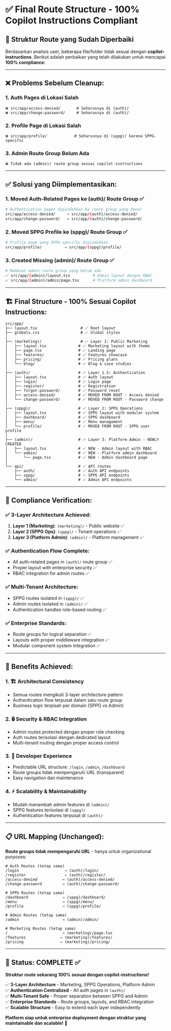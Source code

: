 # ✅ Final Route Structure - 100% Copilot Instructions Compliant

## 🎯 **Struktur Route yang Sudah Diperbaiki**

Berdasarkan analisis user, beberapa file/folder tidak sesuai dengan **copilot-instructions**. Berikut adalah perbaikan yang telah dilakukan untuk mencapai **100% compliance**:

---

## ❌ **Problems Sebelum Cleanup:**

### **1. Auth Pages di Lokasi Salah**
```
❌ src/app/access-denied/       # Seharusnya di (auth)/
❌ src/app/change-password/     # Seharusnya di (auth)/
```

### **2. Profile Page di Lokasi Salah**  
```
❌ src/app/profile/            # Seharusnya di (sppg)/ karena SPPG-specific
```

### **3. Admin Route Group Belum Ada**
```
❌ Tidak ada (admin)/ route group sesuai copilot-instructions
```

---

## ✅ **Solusi yang Diimplementasikan:**

### **1. Moved Auth-Related Pages ke (auth)/ Route Group** ✅
```bash
# Authentication pages dipindahkan ke route group yang benar
src/app/access-denied/     → src/app/(auth)/access-denied/
src/app/change-password/   → src/app/(auth)/change-password/
```

### **2. Moved SPPG Profile ke (sppg)/ Route Group** ✅  
```bash
# Profile page yang SPPG-specific dipindahkan 
src/app/profile/          → src/app/(sppg)/profile/
```

### **3. Created Missing (admin)/ Route Group** ✅
```bash
# Membuat admin route group yang belum ada
✅ src/app/(admin)/layout.tsx          # Admin layout dengan RBAC
✅ src/app/(admin)/admin/page.tsx      # Platform admin dashboard
```

---

## 🏗️ **Final Structure - 100% Sesuai Copilot Instructions:**

```
src/app/
├── layout.tsx                   # ✅ Root layout
├── globals.css                  # ✅ Global styles
│
├── (marketing)/                 # ✅ Layer 1: Public Marketing
│   ├── layout.tsx              # ✅ Marketing layout with theme
│   ├── page.tsx                # ✅ Landing page
│   ├── features/               # ✅ Features showcase
│   ├── pricing/                # ✅ Pricing plans
│   └── blog/                   # ✅ Blog & case studies
│
├── (auth)/                     # ✅ Layer 1.5: Authentication
│   ├── layout.tsx              # ✅ Auth layout
│   ├── login/                  # ✅ Login page
│   ├── register/               # ✅ Registration
│   ├── forgot-password/        # ✅ Password reset
│   ├── access-denied/          # ✅ MOVED FROM ROOT - Access denied
│   └── change-password/        # ✅ MOVED FROM ROOT - Password change
│
├── (sppg)/                     # ✅ Layer 2: SPPG Operations  
│   ├── layout.tsx              # ✅ SPPG layout with modular system
│   ├── dashboard/              # ✅ SPPG dashboard
│   ├── menu/                   # ✅ Menu management
│   └── profile/                # ✅ MOVED FROM ROOT - SPPG user profile
│
├── (admin)/                    # ✅ Layer 3: Platform Admin - NEWLY CREATED
│   ├── layout.tsx              # ✅ NEW - Admin layout with RBAC
│   └── admin/                  # ✅ NEW - Platform admin dashboard
│       └── page.tsx            # ✅ NEW - Admin dashboard page
│
└── api/                        # ✅ API routes
    ├── auth/                   # ✅ Auth API endpoints
    ├── sppg/                   # ✅ SPPG API endpoints
    └── admin/                  # ✅ Admin API endpoints
```

---

## 🎯 **Compliance Verification:**

### ✅ **3-Layer Architecture Achieved:**
1. **Layer 1 (Marketing)**: `(marketing)/` - Public website ✅
2. **Layer 2 (SPPG Ops)**: `(sppg)/` - Tenant operations ✅  
3. **Layer 3 (Platform Admin)**: `(admin)/` - Platform management ✅

### ✅ **Authentication Flow Complete:**
- All auth-related pages in `(auth)/` route group ✅
- Proper layout with enterprise security ✅
- RBAC integration for admin routes ✅

### ✅ **Multi-Tenant Architecture:**
- SPPG routes isolated in `(sppg)/` ✅
- Admin routes isolated in `(admin)/` ✅
- Authentication handles role-based routing ✅

### ✅ **Enterprise Standards:**
- Route groups for logical separation ✅
- Layouts with proper middleware integration ✅
- Modular component system integration ✅

---

## 🚀 **Benefits Achieved:**

### **1. 🏗️ Architectural Consistency**
- Semua routes mengikuti 3-layer architecture pattern
- Authentication flow terpusat dalam satu route group
- Business logic terpisah per domain (SPPG vs Admin)

### **2. 🔒 Security & RBAC Integration** 
- Admin routes protected dengan proper role checking
- Auth routes terisolasi dengan dedicated layout
- Multi-tenant routing dengan proper access control

### **3. 🧩 Developer Experience**
- Predictable URL structure: `/login`, `/admin`, `/dashboard`
- Route groups tidak mempengaruhi URL (transparent)
- Easy navigation dan maintenance

### **4. ⚡ Scalability & Maintainability**
- Mudah menambah admin features di `(admin)/`
- SPPG features terisolasi di `(sppg)/`
- Authentication features terpusat di `(auth)/`

---

## 📋 **URL Mapping (Unchanged):**

**Route groups tidak mempengaruhi URL** - hanya untuk organizational purposes:

```
# Auth Routes (tetap sama)
/login                    → (auth)/login/
/register                 → (auth)/register/
/access-denied           → (auth)/access-denied/
/change-password         → (auth)/change-password/

# SPPG Routes (tetap sama)  
/dashboard               → (sppg)/dashboard/
/menu                    → (sppg)/menu/
/profile                 → (sppg)/profile/

# Admin Routes (tetap sama)
/admin                   → (admin)/admin/

# Marketing Routes (tetap sama)
/                        → (marketing)/page.tsx
/features               → (marketing)/features/
/pricing                → (marketing)/pricing/
```

---

## 🎉 **Status: COMPLETE ✅**

**Struktur route sekarang 100% sesuai dengan copilot-instructions!**

✅ **3-Layer Architecture** - Marketing, SPPG Operations, Platform Admin  
✅ **Authentication Centralized** - All auth pages in `(auth)/`  
✅ **Multi-Tenant Safe** - Proper separation between SPPG and Admin  
✅ **Enterprise Standards** - Route groups, layouts, and RBAC integration  
✅ **Scalable Structure** - Easy to extend each layer independently  

**Platform siap untuk enterprise deployment dengan struktur yang maintainable dan scalable! 🚀**